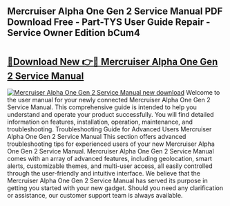 ## Mercruiser Alpha One Gen 2 Service Manual PDF Download Free - Part-TYS User Guide Repair - Service Owner Edition bCum4

# <h2><a href="http://bc13673.oget.top/?id=Mercruiser+Alpha+One+Gen+2+Service+Manual">🔗Download New 👉🔴 Mercruiser Alpha One Gen 2 Service Manual</a></h2>

[![Mercruiser Alpha One Gen 2 Service Manual new download](https://i.imgur.com/5g1atiW.png)](http://bc13673.oget.top/?id=Mercruiser+Alpha+One+Gen+2+Service+Manual)
Welcome to the user manual for your newly connected Mercruiser Alpha One Gen 2 Service Manual. This comprehensive guide is intended to help you understand and operate your product successfully. You will find detailed information on features, installation, operation, maintenance, and troubleshooting. Troubleshooting Guide for Advanced Users Mercruiser Alpha One Gen 2 Service Manual This section offers advanced troubleshooting tips for experienced users of your new Mercruiser Alpha One Gen 2 Service Manual. Mercruiser Alpha One Gen 2 Service Manual comes with an array of advanced features, including geolocation, smart alerts, customizable themes, and multi-user access, all easily controlled through the user-friendly and intuitive interface. We believe that the Mercruiser Alpha One Gen 2 Service Manual has served its purpose in getting you started with your new gadget. Should you need any clarification or assistance, our customer support team is always available.
